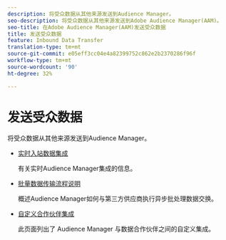 ```yaml
---
description: 将受众数据从其他来源发送到Audience Manager。
seo-description: 将受众数据从其他来源发送到Adobe Audience Manager(AAM)。
seo-title: 在Adobe Audience Manager(AAM)发送受众数据
title: 发送受众数据
feature: Inbound Data Transfer
translation-type: tm+mt
source-git-commit: e05eff3cc04e4a82399752c862e2b2370286f96f
workflow-type: tm+mt
source-wordcount: '90'
ht-degree: 32%

---
```



# 发送受众数据

将受众数据从其他来源发送到Audience Manager。

* [实时入站数据集成](/help/using/integration/sending-audience-data/real-time-data-integration/real-time-tech-specs.md)

   有关实时Audience Manager集成的信息。

* [批量数据传输流程说明](/help/using/integration/sending-audience-data/batch-data-transfer-explained/batch-data-transfer-explained.md)

   概述Audience Manager如何与第三方供应商执行异步批处理数据交换。

* [自定义合作伙伴集成](/help/using/integration/sending-audience-data/custom-partner-integrations.md)

   此页面列出了 Audience Manager 与数据合作伙伴之间的自定义集成。
